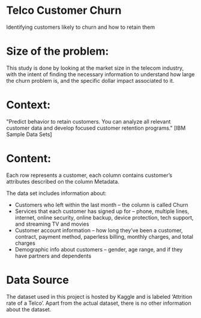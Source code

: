 # Telco Customer Churn
Identifying customers likely to churn and how to retain them

# Size of the problem:

This study is done by looking at the market size in the telecom industry, with the intent of finding the necessary information to 
understand how large the churn problem is, and the specific dollar impact associated to it.

# Context:
"Predict behavior to retain customers. You can analyze all relevant customer data and develop focused customer retention programs." [IBM 
Sample Data Sets]

# Content:
Each row represents a customer, each column contains customer’s attributes described on the column Metadata.

The data set includes information about:

  - Customers who left within the last month – the column is called Churn
  - Services that each customer has signed up for – phone, multiple lines, internet, online security, online backup, device protection,
    tech support, and streaming TV and movies
  - Customer account information – how long they’ve been a customer, contract, payment method, paperless billing, monthly charges, and
    total charges
  - Demographic info about customers – gender, age range, and if they have partners and dependents
  
# Data Source
The dataset used in this project is hosted by Kaggle and is labeled ‘Attrition rate of a Telco’. Apart from the actual dataset, there is 
no other information about the dataset.

